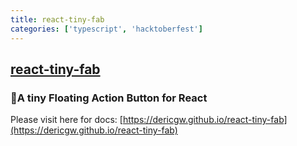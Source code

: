 ```yaml
---
title: react-tiny-fab
categories: ['typescript', 'hacktoberfest']
---
```

## [react-tiny-fab](https://github.com/dericgw/react-tiny-fab)

### 🤖A tiny Floating Action Button for React

Please visit here for docs: [https://dericgw.github.io/react-tiny-fab](https://dericgw.github.io/react-tiny-fab)
